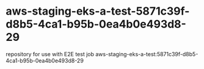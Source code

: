 # aws-staging-eks-a-test-5871c39f-d8b5-4ca1-b95b-0ea4b0e493d8-29
repository for use with E2E test job aws-staging-eks-a-test:5871c39f-d8b5-4ca1-b95b-0ea4b0e493d8-29
